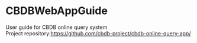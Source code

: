 # CBDBWebAppGuide
User guide for CBDB online query system  
Project repository:https://github.com/cbdb-project/cbdb-online-query-app/  
